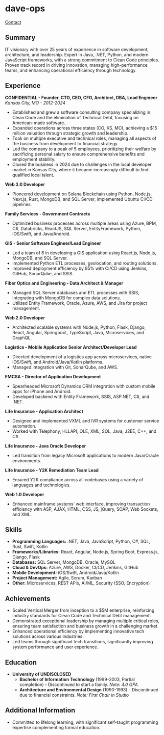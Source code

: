 # dave-ops
[Contact](mailto:dave-ops@codeforge.cc)

## Summary
IT visionary with over 25 years of experience in software development, architecture, and leadership. Expert in Java, .NET, Python, and modern JavaScript frameworks, with a strong commitment to Clean Code principles. Proven track record in driving innovation, managing high-performance teams, and enhancing operational efficiency through technology.

## Experience

**CONFIDENTIAL - Founder, CTO, CEO, CFO, Architect, DBA, Lead Engineer**  
*Kansas City, MO - 2012-2024*  
- Established and grew a software consulting company specializing in Clean Code and the elimination of Technical Debt, focusing on American-made software.
- Expanded operations across three states (CO, KS, MO), achieving a $15 million valuation through strategic growth and leadership.
- Took on multiple executive and technical roles, managing all aspects of the business from development to financial strategy.
- Led the company to a peak of 5 employees, prioritizing their welfare by sacrificing personal salary to ensure comprehensive benefits and employment stability.
- Closed the business in 2024 due to challenges in the local developer market in Kansas City, where it became increasingly difficult to find qualified local talent.

**Web 3.0 Developer**  
- Pioneered development on Solana Blockchain using Python, Node.js, Next.js, Rust, MongoDB, and SQL Server; implemented Ubuntu CI/CD pipelines.

**Family Services - Government Contracts**  
- Optimized business processes across multiple areas using Azure, BPM, C#, Databricks, ReactJS, SQL Server, EntityFramework, Python, iOS/Swift, and Java/Android.

**GIS - Senior Software Engineer/Lead Engineer**  
- Led a team of 6 in developing a GIS application using React.js, Node.js, MongoDB, and SQL Server. 
- Implemented Python ETL processes, geolocation, and routing solutions.
- Improved deployment efficiency by 95% with CI/CD using Jenkins, GitHub, SonarQube, and SSIS.

**Fiber Optics and Engineering - Data Architect & Manager**  
- Managed SQL Server databases and ETL processes with SSIS, integrating with MongoDB for complex data solutions.
- Utilized Entity Framework, Oracle, Azure, AWS, and Jira for project management.

**Web 2.0 Developer**  
- Architected scalable systems with Node.js, Python, Flask, Django, React, Angular, Springboot, TypeScript, Java, Microservices, and GraphQL.

**Logistics - Mobile Application Senior Architect/Developer Lead**  
- Directed development of a logistics app across microservices, native iOS/Swift, and Android/Java/Kotlin platforms. 
- Managed integration with Git, SonarQube, and AWS.

**FMCSA - Director of Application Development**  
- Spearheaded Microsoft Dynamics CRM integration with custom mobile apps for iPhone and Android.
- Developed backend with Entity Framework, SSIS, ASP.NET, C#, and .NET.

**Life Insurance - Application Architect**  
- Designed and implemented VXML and IVR systems for customer service automation.
- Worked with Telephony, HLLAPI, OLE, XML, SQL, Java, J2EE, C++, and C#.

**Life Insurance - Java Oracle Developer**  
- Led transition from legacy Microsoft applications to modern Java/Oracle environments.

**Life Insurance - Y2K Remediation Team Lead**  
- Ensured Y2K compliance across all codebases using a variety of languages and technologies.

**Web 1.0 Developer**  
- Enhanced mainframe systems' web interface, improving transaction efficiency with ASP, AJAX, HTML, CSS, JS, jQuery, SOAP, Web Sockets, and XML.

## Skills
- **Programming Languages:** .NET, Java, JavaScript, Python, C#, SQL, Rust, Swift, Kotlin  
- **Frameworks/Libraries:** React, Angular, Node.js, Spring Boot, Express.js, Django, Flask  
- **Databases:** SQL Server, MongoDB, Oracle, MySQL  
- **Cloud & DevOps:** Azure, AWS, Docker, CI/CD, Jenkins, GitHub  
- **Mobile Development:** iOS/Swift, Android/Java/Kotlin  
- **Project Management:** Agile, Scrum, Kanban  
- **Other:** Microservices, REST APIs, AI/ML, Security (SSO, Encryption)

## Achievements
- Scaled Vertical Merger from inception to a $5M enterprise, reinforcing industry standards for Clean Code and Technical Debt management.
- Demonstrated exceptional leadership by managing multiple critical roles, ensuring team satisfaction and business growth in a challenging market.
- Enhanced operational efficiency by implementing innovative tech solutions across various industries.
- Led teams through significant tech transitions, significantly improving system performance and user experience.

## Education
- **University of UNDISCLOSED**  
  - **Bachelor of Information Technology** (1999-2003, Partial completion) - Discontinued to start a family. *Note: 4.0 GPA*
  - **Architecture and Environmental Design** (1990-1993) - Discontinued due to financial constraints.       *Note: First Chair in Studio*

## Additional Information
- Committed to lifelong learning, with significant self-taught programming expertise complementing formal education.
